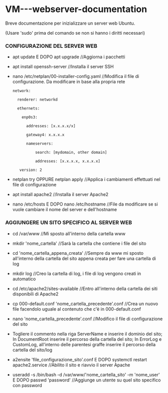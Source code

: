 # VM---webserver-documentation
Breve documentazione per inizializzare un server web Ubuntu.

(Usare 'sudo' prima del comando se non si hanno i diritti necessari)

### CONFIGURAZIONE DEL SERVER WEB

- apt update E DOPO apt upgrade //Aggiorna i pacchetti

- apt install openssh-server //Installa il server SSH

- nano /etc/netplan/00-installer-config.yaml //Modifica il file di configurazione. Da modificare in base alla propria rete


      network:
    
        renderer: networkd
      
        ethernets:
      
          enp0s3:
        
            addresses: [x.x.x.x/x]
          
            gateway4: x.x.x.x
          
            nameservers:
          
                search: [mydomain, other domain]
              
                addresses: [x.x.x.x, x.x.x.x]
              
         version: 2

- netplan try OPPURE netplan apply //Applica i cambiamenti effettuati nel file di configurazione

- apt install apache2 //Installa il server Apache2

- nano /etc/hosts E DOPO nano /etc/hostname //File da modificare se si vuole cambiare il nome del server e dell'hostname

### AGGIUNGERE UN SITO SPECIFICO AL SERVER WEB

- cd /var/www //Mi sposto all'interno della cartella www

- mkdir 'nome_cartella' //Sarà la cartella che contiene i file del sito

- cd 'nome_cartella_appena_creata' //Sempre da www mi sposto all'interno della cartella del sito appena creata per fare una cartella di log

- mkdir log //Creo la cartella di log, i file di log vengono creati in automatico

- cd /etc/apache2/sites-available //Entro all'interno della cartella dei siti disponibili di Apache2

- cp 000-default.conf 'nome_cartella_precedente'.conf //Crea un nuovo file facendolo uguale al contenuto che c'è in 000-default.conf

- nano 'nome_cartella_precedente'.conf //Modifico il file di configurazione del sito

- Togliere il commento nella riga ServerName e inserire il dominio del sito; In DocumentRoot inserire il percorso della cartella del sito; In ErrorLog e CustomLog, all'interno delle parentesi graffe inserire il percorso della cartella del sito/log

- a2ensite 'file_configurazione_sito'.conf E DOPO systemctl restart apache2.service //Abilito il sito e riavvio il server Apache

- useradd -s /bin/bash -d /var/www/'nome_cartella_sito' -m 'nome_user' E DOPO passwd 'password' //Aggiunge un utente su quel sito specifico con password
